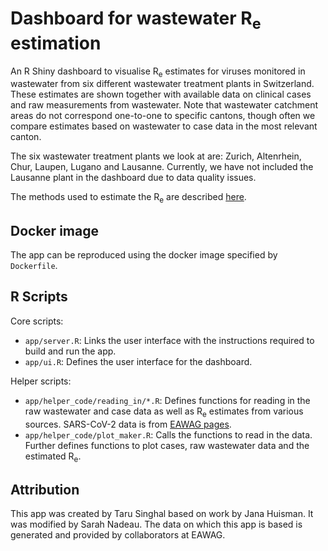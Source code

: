 # Dashboard for wastewater R<sub>e</sub> estimation

<!--- Link to published dashboard: [https://ibz-shiny.ethz.ch/wastewaterRe](https://ibz-shiny.ethz.ch/wastewaterRe) --->

An R Shiny dashboard to visualise R<sub>e</sub> estimates for viruses monitored in wastewater from six different wastewater treatment plants in Switzerland. These estimates are shown together with available data on clinical cases and raw measurements from wastewater. Note that wastewater catchment areas do not correspond one-to-one to specific cantons, though often we compare estimates based on wastewater to case data in the most relevant canton.

The six wastewater treatment plants we look at are: Zurich, Altenrhein, Chur, Laupen, Lugano and Lausanne. Currently, we have not included the Lausanne plant in the dashboard due to data quality issues.

The methods used to estimate the R<sub>e</sub> are described [here](https://www.medrxiv.org/content/10.1101/2021.04.29.21255961v1).

## Docker image
The app can be reproduced using the docker image specified by `Dockerfile`.

## R Scripts

Core scripts:  
* `app/server.R`: Links the user interface with the instructions required to build and run the app.
* `app/ui.R`: Defines the user interface for the dashboard.<br>

Helper scripts:
* `app/helper_code/reading_in/*.R`: Defines functions for reading in the raw wastewater and case data as well as R<sub>e</sub> estimates from various sources. SARS-CoV-2 data is from [EAWAG pages](https://sensors-eawag.ch/sars/overview.html). 
* `app/helper_code/plot_maker.R`: Calls the functions to read in the data. Further defines functions to plot cases, raw wastewater data and the estimated R<sub>e</sub>.

## Attribution

This app was created by Taru Singhal based on work by Jana Huisman. It was modified by Sarah Nadeau. The data on which this app is based is generated and provided by collaborators at EAWAG.
